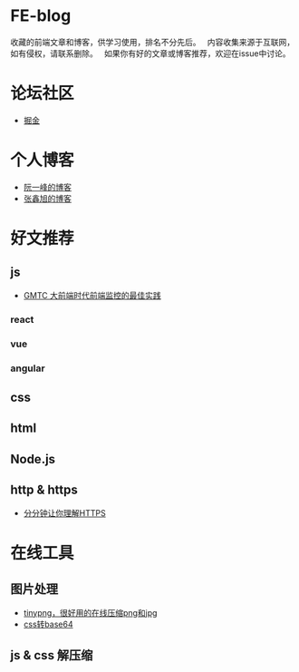 # FE-blog
收藏的前端文章和博客，供学习使用，排名不分先后。  
内容收集来源于互联网，如有侵权，请联系删除。  
如果你有好的文章或博客推荐，欢迎在issue中讨论。

# 论坛社区
- [掘金](https://juejin.im/)

# 个人博客
- [阮一峰的博客](http://www.ruanyifeng.com/blog/)
- [张鑫旭的博客](https://www.zhangxinxu.com/wordpress/)

# 好文推荐
## js
- [GMTC 大前端时代前端监控的最佳实践](https://juejin.im/post/5b35921af265da598f1563cf)
### react

### vue

### angular

## css

## html

## Node.js

## http & https
- [分分钟让你理解HTTPS](https://juejin.im/post/5ad6ad575188255c272273c4)

# 在线工具
## 图片处理
- [tinypng，很好用的在线压缩png和jpg](https://tinypng.com/)
- [css转base64](http://www.css-js.com/tools/base64.html)

## js & css 解压缩
